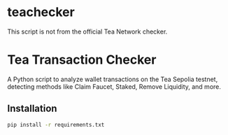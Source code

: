 # teachecker
This script is not from the official Tea Network checker.
# Tea Transaction Checker

A Python script to analyze wallet transactions on the Tea Sepolia testnet, detecting methods like Claim Faucet, Staked, Remove Liquidity, and more.

## Installation
```bash
pip install -r requirements.txt
